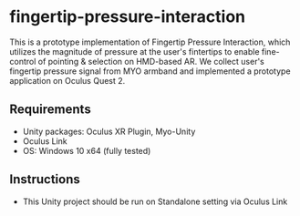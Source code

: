 # fingertip-pressure-interaction
This is a prototype implementation of Fingertip Pressure Interaction, which utilizes the magnitude of pressure at the user's fintertips to enable fine-control of pointing & selection on HMD-based AR. We collect user's fingertip pressure signal from MYO armband and implemented a prototype application on Oculus Quest 2.

## Requirements
  - Unity packages: Oculus XR Plugin, Myo-Unity
  - Oculus Link
  - OS: Windows 10 x64 (fully tested)
  
## Instructions
  - This Unity project should be run on Standalone setting via Oculus Link
